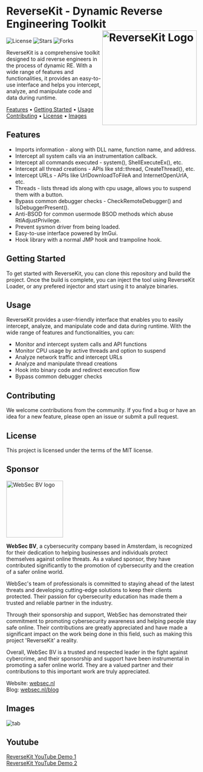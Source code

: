 <h1 align="left">
  ReverseKit - Dynamic Reverse Engineering Toolkit<br>
  <img src="https://raw.githubusercontent.com/zer0condition/ReverseKit/master/ReverseKit.png" height=250px alt="ReverseKit Logo" align="right">
</h1>
<p align="left">
  <img src="https://img.shields.io/github/license/zer0condition/reversekit?style=flat-square" alt="License">
  <img src="https://img.shields.io/github/stars/zer0condition/reversekit" alt="Stars">
  <img src="https://img.shields.io/github/forks/zer0condition/reversekit" alt="Forks">
</p>
<p>ReverseKit is a comprehensive toolkit designed to aid reverse engineers in the process of dynamic RE. With a wide range of features and functionalities, it provides an easy-to-use interface and helps you intercept, analyze, and manipulate code and data during runtime.</p>
<p>
  <a href="#features">Features</a> •
  <a href="#getting-started">Getting Started</a> •
  <a href="#usage">Usage</a> <br>
  <a href="#contributing">Contributing</a> •
  <a href="#license">License</a> •
  <a href="#images">Images</a>
</p>
<h2>Features</h2>
<ul>
  <li>Imports information - along with DLL name, function name, and address.</li>
  <li>Intercept all system calls via an instrumentation callback.</li>
  <li>Intercept all commands executed - system(), ShellExecuteEx(), etc.</li>
  <li>Intercept all thread creations - APIs like std::thread, CreateThread(), etc.</li>
  <li>Intercept URLs - APIs like UrlDownloadToFileA and InternetOpenUrlA, etc.</li>
  <li>Threads - lists thread ids along with cpu usage, allows you to suspend them with a button.</li>
  <li>Bypass common debugger checks - CheckRemoteDebugger() and IsDebuggerPresent().</li>
  <li>Anti-BSOD for common usermode BSOD methods which abuse RtlAdjustPrivilege.</li>
  <li>Prevent sysmon driver from being loaded.</li>
  <li>Easy-to-use interface powered by ImGui.</li>
  <li>Hook library with a normal JMP hook and trampoline hook.</li>
</ul>
<h2>Getting Started</h2>
<p>To get started with ReverseKit, you can clone this repository and build the project. Once the build is complete, you can inject the tool using ReverseKit Loader, or any prefered injector and start using it to analyze binaries.</p>
<h2>Usage</h2>
<p>ReverseKit provides a user-friendly interface that enables you to easily intercept, analyze, and manipulate code and data during runtime. With the wide range of features and functionalities, you can:</p>
<ul>
  <li>Monitor and intercept system calls and API functions</li>
  <li>Monitor CPU usage by active threads and option to suspend</li>
  <li>Analyze network traffic and intercept URLs</li>
  <li>Analyze and manipulate thread creations</li>
  <li>Hook into binary code and redirect execution flow</li>
  <li>Bypass common debugger checks</li>
</ul>
<h2>Contributing</h2>
<p>We welcome contributions from the community. If you find a bug or have an idea for a new feature, please open an issue or submit a pull request.</p>

 <h2>License</h2>
 <p>This project is licensed under the terms of the MIT license.</p>
 
 <h2>Sponsor</h1>
 
 <img src="https://i.imgur.com/KEOydE7.png" height=150px alt="WebSec BV logo">
 <p><b>WebSec BV</b>, a cybersecurity company based in Amsterdam, is recognized for their dedication to helping businesses and individuals protect themselves against online threats. As a valued sponsor, they have contributed significantly to the promotion of cybersecurity and the creation of a safer online world.</p>
 <p>WebSec's team of professionals is committed to staying ahead of the latest threats and developing cutting-edge solutions to keep their clients protected. Their passion for cybersecurity education has made them a trusted and reliable partner in the industry.</p>
 <p>Through their sponsorship and support, WebSec has demonstrated their commitment to promoting cybersecurity awareness and helping people stay safe online. Their contributions are greatly appreciated and have made a significant impact on the work being done in this field, such as making this project 'ReverseKit' a reality.</p>
 <p>Overall, WebSec BV is a trusted and respected leader in the fight against cybercrime, and their sponsorship and support have been instrumental in promoting a safer online world. They are a valued partner and their contributions to this important work are truly appreciated.</p>
<p>
Website: <a href="https://websec.nl/en/">websec.nl</a> <br>
Blog: <a href="https://websec.nl/blog/">websec.nl/blog</a>
</p>


<h2>Images</h2>
<div>
  <img src="https://i.imgur.com/jgGg4tt.jpg" alt="tab">
</div>

<h2>Youtube</h2>
<div>
  <a href="https://www.youtube.com/watch?v=3P8ck5U_OXY">ReverseKit YouTube Demo 1</a> <br>
  <a href="https://www.youtube.com/watch?v=3lAU0GWPQAA">ReverseKit YouTube Demo 2</a> <br>
</div>
